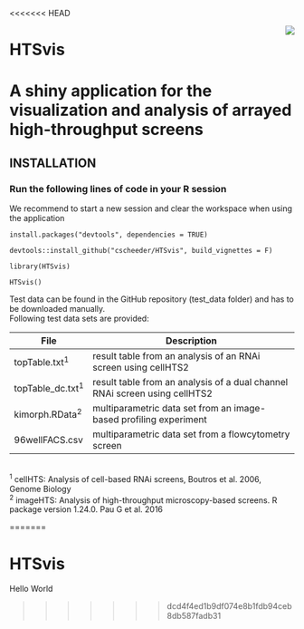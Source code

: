 <<<<<<< HEAD


<p>
<img align="right" max-width="75%" src="https://github.com/cscheeder/HTSvis/blob/master/inst/appdir/WWW/logo.png">
<h1 id="title"  >HTSvis</h1>
</p>



# A shiny application for the visualization and analysis of arrayed high-throughput screens 




## INSTALLATION
### Run the following lines of code in your R session
We recommend to start a new session and clear the workspace when using the application 
```
install.packages("devtools", dependencies = TRUE)

devtools::install_github("cscheeder/HTSvis", build_vignettes = F)

library(HTSvis)

HTSvis()
```
Test data can be found in the GitHub repository (test_data folder) and has to be downloaded manually. <br />
Following test data sets are provided:<br />

| File | Description |
| --- | --- |
| topTable.txt<sup>1</sup> | result table from an analysis of an RNAi screen using cellHTS2 |
| topTable_dc.txt<sup>1</sup>  | result table from an analysis of a dual channel RNAi screen using cellHTS2 |
| kimorph.RData<sup>2</sup> |  multiparametric data set from an image-based profiling experiment |
| 96wellFACS.csv   |  multiparametric data set from a flowcytometry screen |
</br> <sup>1</sup> cellHTS: Analysis of cell-based RNAi screens, Boutros et al. 2006, Genome Biology 
</br> <sup>2</sup> imageHTS: Analysis of high-throughput microscopy-based screens. R package version 1.24.0. Pau G et al. 2016 




=======
# HTSvis
Hello World
>>>>>>> dcd4f4ed1b9df074e8b1fdb94ceb8db587fadb31
